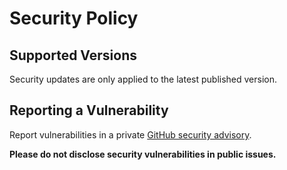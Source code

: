 # Security Policy

## Supported Versions

Security updates are only applied to the latest published version.

## Reporting a Vulnerability

Report vulnerabilities in a private
[GitHub security advisory](https://github.com/William-Mba/ngx-tailwindui/security/advisories/new).

**Please do not disclose security vulnerabilities in public issues.**

